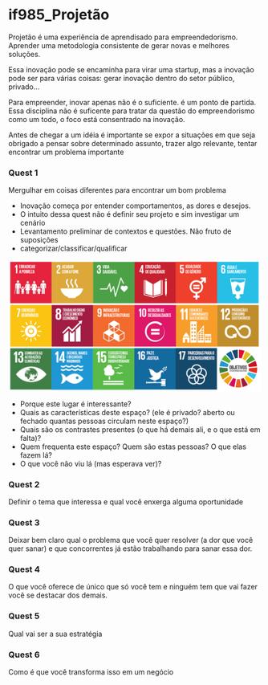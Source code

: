 # if985_Projetão

Projetão é uma experiência de aprendisado para empreendedorismo. Aprender uma metodologia consistente de gerar novas e melhores soluções.

Essa inovação pode se encaminha para virar uma startup, mas a inovação pode ser para várias coisas: gerar inovação dentro do setor público, privado...

Para empreender, inovar apenas não é o suficiente. é um ponto de partida. Essa disciplina não é suficente para tratar da questão do empreendorismo como um todo, o foco está consentrado na inovação. 


Antes de chegar a um idéia é importante se expor a situações em que seja obrigado a pensar sobre determinado assunto, trazer algo relevante, tentar encontrar um problema importante

### Quest 1
Mergulhar em coisas diferentes para encontrar um bom problema
- Inovação começa por entender comportamentos, as dores e desejos.
- O intuito dessa quest não é definir seu projeto e sim investigar um cenário
- Levantamento preliminar de contextos e questões. Não fruto de suposições
- categorizar/classificar/qualificar 

<img src="./assets/obj_onu.jpg">

- Porque este lugar é interessante?
- Quais as características deste espaço? (ele é privado? aberto ou fechado quantas pessoas circulam neste espaço?)
- Quais são os contrastes presentes (o que há demais ali, e o que está em falta)?
- Quem frequenta este espaço? Quem são estas pessoas? O que elas fazem lá?
- O que você não viu lá (mas esperava ver)?

### Quest 2
Definir o tema que interessa e qual você enxerga alguma oportunidade

### Quest 3
Deixar bem claro qual o problema que você quer resolver (a dor que você quer sanar) e que concorrentes já estão trabalhando para sanar essa dor.

### Quest 4
O que você oferece de único que só você tem e ninguém tem que vai fazer você se destacar dos demais.

### Quest 5
Qual vai ser a sua estratégia

### Quest 6
Como é que você transforma isso em um negócio
